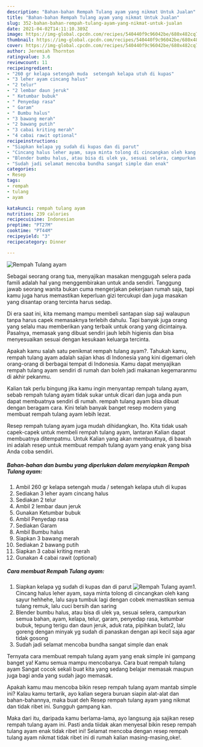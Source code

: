 ```yaml
---
description: "Bahan-bahan Rempah Tulang ayam yang nikmat Untuk Jualan"
title: "Bahan-bahan Rempah Tulang ayam yang nikmat Untuk Jualan"
slug: 352-bahan-bahan-rempah-tulang-ayam-yang-nikmat-untuk-jualan
date: 2021-04-02T14:11:10.389Z
image: https://img-global.cpcdn.com/recipes/540440f9c96042be/680x482cq70/rempah-tulang-ayam-foto-resep-utama.jpg
thumbnail: https://img-global.cpcdn.com/recipes/540440f9c96042be/680x482cq70/rempah-tulang-ayam-foto-resep-utama.jpg
cover: https://img-global.cpcdn.com/recipes/540440f9c96042be/680x482cq70/rempah-tulang-ayam-foto-resep-utama.jpg
author: Jeremiah Thornton
ratingvalue: 3.6
reviewcount: 11
recipeingredient:
- "260 gr kelapa setengah muda  setengah kelapa utuh di kupas"
- "3 leher ayam cincang halus"
- "2 telur"
- "2 lembar daun jeruk"
- " Ketumbar bubuk"
- " Penyedap rasa"
- " Garam"
- " Bumbu halus"
- "3 bawang merah"
- "2 bawang putih"
- "3 cabai kriting merah"
- "4 cabai rawit optional"
recipeinstructions:
- "Siapkan kelapa yg sudah di kupas dan di parut"
- "Cincang halus leher ayam, saya minta tolong di cincangkan oleh kang sayur hehhehe, lalu saya tumbuk lagi dengan cobek memastikan semua tulang remuk, lalu cuci bersih dan saring"
- "Blender bumbu halus, atau bisa di ulek ya, sesuai selera, campurkan semua bahan, ayam, kelapa, telur, garam, penyedap rasa, ketumbar bubuk, tepung terigu dan daun jeruk, aduk rata, pipihkan bulat2, lalu goreng dengan minyak yg sudah di panaskan dengan api kecil saja agar tidak gosong"
- "Sudah jadi selamat mencoba bundha sangat simple dan enak"
categories:
- Resep
tags:
- rempah
- tulang
- ayam

katakunci: rempah tulang ayam 
nutrition: 239 calories
recipecuisine: Indonesian
preptime: "PT27M"
cooktime: "PT44M"
recipeyield: "3"
recipecategory: Dinner

---
```



![Rempah Tulang ayam](https://img-global.cpcdn.com/recipes/540440f9c96042be/680x482cq70/rempah-tulang-ayam-foto-resep-utama.jpg)

Sebagai seorang orang tua, menyajikan masakan menggugah selera pada famili adalah hal yang menggembirakan untuk anda sendiri. Tanggung jawab seorang  wanita bukan cuma mengerjakan pekerjaan rumah saja, tapi kamu juga harus memastikan keperluan gizi tercukupi dan juga masakan yang disantap orang tercinta harus sedap.

Di era  saat ini, kita memang mampu membeli santapan siap saji walaupun tanpa harus capek memasaknya terlebih dahulu. Tapi banyak juga orang yang selalu mau memberikan yang terbaik untuk orang yang dicintainya. Pasalnya, memasak yang dibuat sendiri jauh lebih higienis dan bisa menyesuaikan sesuai dengan kesukaan keluarga tercinta. 



Apakah kamu salah satu penikmat rempah tulang ayam?. Tahukah kamu, rempah tulang ayam adalah sajian khas di Indonesia yang kini digemari oleh orang-orang di berbagai tempat di Indonesia. Kamu dapat menyajikan rempah tulang ayam sendiri di rumah dan boleh jadi makanan kegemaranmu di akhir pekanmu.

Kalian tak perlu bingung jika kamu ingin menyantap rempah tulang ayam, sebab rempah tulang ayam tidak sukar untuk dicari dan juga anda pun dapat membuatnya sendiri di rumah. rempah tulang ayam bisa dibuat dengan beragam cara. Kini telah banyak banget resep modern yang membuat rempah tulang ayam lebih lezat.

Resep rempah tulang ayam juga mudah dihidangkan, lho. Kita tidak usah capek-capek untuk membeli rempah tulang ayam, lantaran Kalian dapat membuatnya ditempatmu. Untuk Kalian yang akan membuatnya, di bawah ini adalah resep untuk membuat rempah tulang ayam yang enak yang bisa Anda coba sendiri.

<!--inarticleads1-->

##### Bahan-bahan dan bumbu yang diperlukan dalam menyiapkan Rempah Tulang ayam:

1. Ambil 260 gr kelapa setengah muda / setengah kelapa utuh di kupas
1. Sediakan 3 leher ayam cincang halus
1. Sediakan 2 telur
1. Ambil 2 lembar daun jeruk
1. Gunakan  Ketumbar bubuk
1. Ambil  Penyedap rasa
1. Sediakan  Garam
1. Ambil  Bumbu halus
1. Siapkan 3 bawang merah
1. Sediakan 2 bawang putih
1. Siapkan 3 cabai kriting merah
1. Gunakan 4 cabai rawit (optional)




<!--inarticleads2-->

##### Cara membuat Rempah Tulang ayam:

1. Siapkan kelapa yg sudah di kupas dan di parut
<img src="https://img-global.cpcdn.com/steps/07c270ae895f3b7d/160x128cq70/rempah-tulang-ayam-langkah-memasak-1-foto.jpg" alt="Rempah Tulang ayam">1. Cincang halus leher ayam, saya minta tolong di cincangkan oleh kang sayur hehhehe, lalu saya tumbuk lagi dengan cobek memastikan semua tulang remuk, lalu cuci bersih dan saring
1. Blender bumbu halus, atau bisa di ulek ya, sesuai selera, campurkan semua bahan, ayam, kelapa, telur, garam, penyedap rasa, ketumbar bubuk, tepung terigu dan daun jeruk, aduk rata, pipihkan bulat2, lalu goreng dengan minyak yg sudah di panaskan dengan api kecil saja agar tidak gosong
1. Sudah jadi selamat mencoba bundha sangat simple dan enak




Ternyata cara membuat rempah tulang ayam yang enak simple ini gampang banget ya! Kamu semua mampu mencobanya. Cara buat rempah tulang ayam Sangat cocok sekali buat kita yang sedang belajar memasak maupun juga bagi anda yang sudah jago memasak.

Apakah kamu mau mencoba bikin resep rempah tulang ayam mantab simple ini? Kalau kamu tertarik, ayo kalian segera buruan siapin alat-alat dan bahan-bahannya, maka buat deh Resep rempah tulang ayam yang nikmat dan tidak ribet ini. Sungguh gampang kan. 

Maka dari itu, daripada kamu berlama-lama, ayo langsung aja sajikan resep rempah tulang ayam ini. Pasti anda tiidak akan menyesal bikin resep rempah tulang ayam enak tidak ribet ini! Selamat mencoba dengan resep rempah tulang ayam nikmat tidak ribet ini di rumah kalian masing-masing,oke!.

